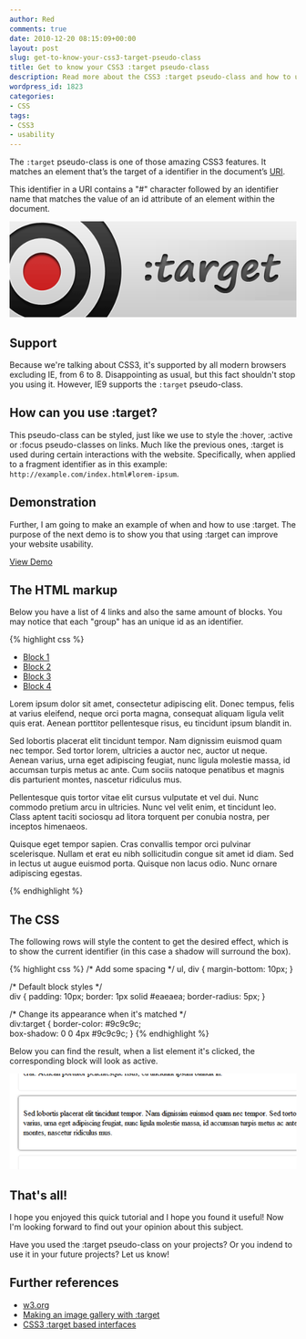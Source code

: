 ```yaml
---
author: Red
comments: true
date: 2010-12-20 08:15:09+00:00
layout: post
slug: get-to-know-your-css3-target-pseudo-class
title: Get to know your CSS3 :target pseudo-class
description: Read more about the CSS3 :target pseudo-class and how to use it to enhance your designs.
wordpress_id: 1823
categories:
- CSS
tags:
- CSS3
- usability
---
```


The `:target` pseudo-class is one of those amazing CSS3 features. It matches an element that’s the target of a identifier in the document’s [URI](http://en.wikipedia.org/wiki/Uniform_Resource_Identifier). 

This identifier in a URI contains a "#" character followed by an identifier name that matches the value of an id attribute of an element within the document.

[![CSS3 :target pseudo-class](/dist/uploads/2010/12/css-target-pseudo-class.png)](/get-to-know-your-css3-target-pseudo-class)

<!-- more -->

## Support

Because we're talking about CSS3, it's supported by all modern browsers excluding IE, from 6 to 8. Disappointing as usual, but this fact shouldn't stop you using it. However, IE9 supports the `:target` pseudo-class.

## How can you use :target?

This pseudo-class can be styled, just like we use to style the :hover, :active or :focus pseudo-classes on links. Much like the previous ones, :target is used during certain interactions with the website. Specifically, when applied to a fragment identifier as in this example: `http://example.com/index.html#lorem-ipsum`.

## Demonstration

Further, I am going to make an example of when and how to use :target. The purpose of the next demo is to show you that using :target can improve your website usability.

[View Demo](/dist/uploads/2010/12/css-target-pseudo-class.html)

## The HTML markup

Below you have a list of 4 links and also the same amount of blocks. You may notice that each "group" has an unique id as an identifier.

{% highlight css %}
<ul>
    <li><a href="#id1">Block 1</a></li>
    <li><a href="#id2">Block 2</a></li>
    <li><a href="#id3">Block 3</a></li>
    <li><a href="#id4">Block 4</a></li>
</ul>

<div id="id1">
    <p>Lorem ipsum dolor sit amet, consectetur adipiscing elit. Donec tempus, felis at varius eleifend, neque orci porta magna, consequat aliquam ligula velit quis erat. Aenean porttitor pellentesque risus, eu tincidunt ipsum blandit in. </p>
</div>

<div id="id2">
    <p>Sed lobortis placerat elit tincidunt tempor. Nam dignissim euismod quam nec tempor. Sed tortor lorem, ultricies a auctor nec, auctor ut neque. Aenean varius, urna eget adipiscing feugiat, nunc ligula molestie massa, id accumsan turpis metus ac ante. Cum sociis natoque penatibus et magnis dis parturient montes, nascetur ridiculus mus.</p>
</div>

<div id="id3">
    <p>Pellentesque quis tortor vitae elit cursus vulputate et vel dui. Nunc commodo pretium arcu in ultricies. Nunc vel velit enim, et tincidunt leo. Class aptent taciti sociosqu ad litora torquent per conubia nostra, per inceptos himenaeos. </p>
</div>

<div id="id4">
    <p>Quisque eget tempor sapien. Cras convallis tempor orci pulvinar scelerisque. Nullam et erat eu nibh sollicitudin congue sit amet id diam. Sed in lectus ut augue euismod porta. Quisque non lacus odio. Nunc ornare adipiscing egestas. </p>
</div>
{% endhighlight %}

## The CSS

The following rows will style the content to get the desired effect, which is to show the current identifier (in this case a shadow will surround the box).

{% highlight css %}
/* Add some spacing */
ul, div {
    margin-bottom: 10px;
}

/* Default block styles */   
div {
    padding: 10px;
    border: 1px solid #eaeaea;
    border-radius: 5px;
}

/* Change its appearance when it's matched */    
div:target {
    border-color: #9c9c9c;      
    box-shadow: 0 0 4px #9c9c9c;
}
{% endhighlight %}

Below you can find the result, when a list element it's clicked, the corresponding block will look as active.

[![CSS3 :target example](/dist/uploads/2010/12/target-example.png)](/dist/uploads/2010/12/css-target-pseudo-class.html)

## That's all!

I hope you enjoyed this quick tutorial and I hope you found it useful! Now I'm looking forward to find out your opinion about this subject.

Have you used the :target pseudo-class on your projects? Or you indend to use it in your future projects? Let us know!

## Further references

  * [w3.org](http://www.w3.org/TR/css3-selectors/#target-pseudo)
  * [Making an image gallery with :target](http://www.css3.info/making-an-image-gallery-with-target/)
  * [CSS3 :target based interfaces](http://dev.opera.com/articles/view/css3-target-based-interfaces/)